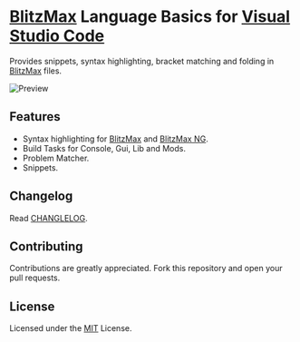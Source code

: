 # [BlitzMax](https://blitzmax.org/) Language Basics for [Visual Studio Code](https://code.visualstudio.com/)

Provides snippets, syntax highlighting, bracket matching and folding in [BlitzMax](https://blitzmax.org/) files.

![Preview](https://github.com/Hezkore/vscode-blitzmax-support/raw/master/./media/demo.png)

## Features
* Syntax highlighting for [BlitzMax](https://nitrologic.itch.io/blitzmax/) and [BlitzMax NG](https://blitzmax.org/).
* Build Tasks for Console, Gui, Lib and Mods.
* Problem Matcher.
* Snippets.

## Changelog

Read [CHANGLELOG](https://github.com/Hezkore/vscode-blitzmax-support/blob/master/CHANGELOG.md).

## Contributing

Contributions are greatly appreciated. Fork this repository and open your pull requests.

## License

Licensed under the [MIT](https://github.com/Hezkore/vscode-blitzmax-support/blob/master/LICENSE.md) License.